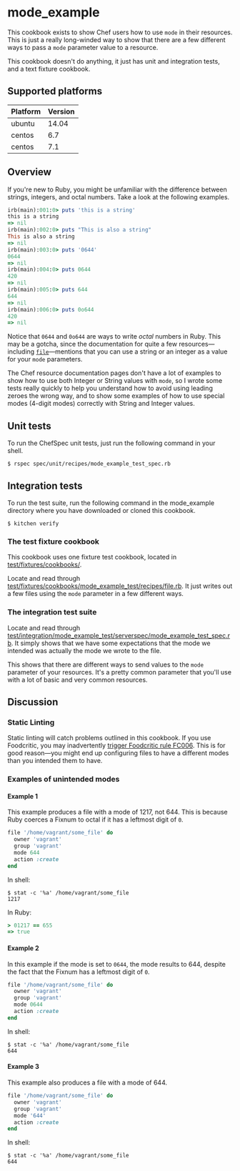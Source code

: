 # mode_example

This cookbook exists to show Chef users how to use `mode` in their resources. This is just a really long-winded way to show that there are a few different ways to pass a `mode` parameter value to a resource.

This cookbook doesn't do anything, it just has unit and integration tests, and a text fixture cookbook.

## Supported platforms

Platform | Version
---------|----------
ubuntu   | 14.04
centos   | 6.7
centos   | 7.1

## Overview

If you're new to Ruby, you might be unfamiliar with the difference between strings, integers, and octal numbers. Take a look at the following examples.

```ruby
irb(main):001:0> puts 'this is a string'
this is a string
=> nil
irb(main):002:0> puts "This is also a string"
This is also a string
=> nil
irb(main):003:0> puts '0644'
0644
=> nil
irb(main):004:0> puts 0644
420
=> nil
irb(main):005:0> puts 644
644
=> nil
irb(main):006:0> puts 0o644
420
=> nil
```

Notice that `0644` and `0o644` are ways to write *octal* numbers in Ruby. This may be a gotcha, since the documentation for quite a few resources—including [`file`](https://docs.chef.io/resource_file.html)—mentions that you can use a string or an integer as a value for your `mode` parameters.

The Chef resource documentation pages don't have a lot of examples to show how to use both Integer or String values with `mode`, so I wrote some tests really quickly to help you understand how to avoid using leading zeroes the wrong way, and to show some examples of how to use special modes (4-digit modes) correctly with String and Integer values.

## Unit tests

To run the ChefSpec unit tests, just run the following command in your shell.

```shell
$ rspec spec/unit/recipes/mode_example_test_spec.rb
```

## Integration tests

To run the test suite, run the following command in the mode_example directory where you have downloaded or cloned this cookbook.

```shell
$ kitchen verify
```

### The test fixture cookbook

This cookbook uses one fixture test cookbook, located in [test/fixtures/cookbooks/](https://github.com/kevindickerson/mode_example/tree/master/test/fixtures/cookbooks/mode_example_test).

Locate and read through [test/fixtures/cookbooks/mode_example_test/recipes/file.rb](https://github.com/kevindickerson/mode_example/blob/master/test/fixtures/cookbooks/mode_example_test/recipes/file.rb). It just writes out a few files using the `mode` parameter in a few different ways.

### The integration test suite

Locate and read through [test/integration/mode_example_test/serverspec/mode_example_test_spec.rb](https://github.com/kevindickerson/mode_example/blob/master/test/integration/mode_example_test/serverspec/mode_example_test_spec.rb). It simply shows that we have some expectations that the mode we intended was actually the mode we wrote to the file.

This shows that there are different ways to send values to the `mode` parameter of your resources. It's a pretty common parameter that you'll use with a lot of basic and very common resources.

## Discussion

### Static Linting

Static linting will catch problems outlined in this cookbook. If you use Foodcritic, you may inadvertently [trigger Foodcritic rule FC006](http://www.foodcritic.io/#FC006). This is for good reason—you might end up configuring files to have a different modes than you intended them to have.

### Examples of unintended modes

#### Example 1

This example produces a file with a mode of 1217, not 644. This is because Ruby coerces a Fixnum to octal if it has a leftmost digit of `0`.

```ruby
file '/home/vagrant/some_file' do
  owner 'vagrant'
  group 'vagrant'
  mode 644
  action :create
end
```

In shell:

```shell
$ stat -c '%a' /home/vagrant/some_file
1217
```

In Ruby:

```ruby
> 01217 == 655
=> true
```

#### Example 2

In this example if the mode is set to `0644`, the mode results to 644, despite the fact that the Fixnum has a leftmost digit of `0`.

```ruby
file '/home/vagrant/some_file' do
  owner 'vagrant'
  group 'vagrant'
  mode 0644
  action :create
end
```

In shell:

```shell
$ stat -c '%a' /home/vagrant/some_file
644
```

#### Example 3

This example also produces a file with a mode of 644.

```ruby
file '/home/vagrant/some_file' do
  owner 'vagrant'
  group 'vagrant'
  mode '644'
  action :create
end
```

In shell:

```shell
$ stat -c '%a' /home/vagrant/some_file
644
```
